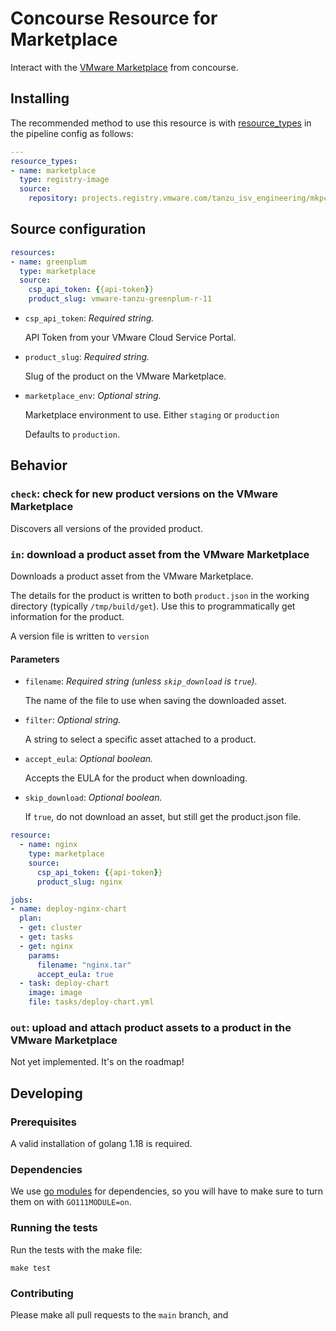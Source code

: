 # Concourse Resource for Marketplace

Interact with the [VMware Marketplace](https://marketplace.cloud.vmware.com/) from concourse.

## Installing

The recommended method to use this resource is with
[resource_types](https://concourse-ci.org/resource-types.html) in the
pipeline config as follows:

```yaml
---
resource_types:
- name: marketplace
  type: registry-image
  source:
    repository: projects.registry.vmware.com/tanzu_isv_engineering/mkpcli_concourse_resource
```

## Source configuration

```yaml
resources:
- name: greenplum
  type: marketplace
  source:
    csp_api_token: {{api-token}}
    product_slug: vmware-tanzu-greenplum-r-11
```

* `csp_api_token`: *Required string.*

  API Token from your VMware Cloud Service Portal.

* `product_slug`: *Required string.*

  Slug of the product on the VMware Marketplace.

* `marketplace_env`: *Optional string.*

  Marketplace environment to use. Either `staging` or `production`

  Defaults to `production`.

## Behavior

### `check`: check for new product versions on the VMware Marketplace

Discovers all versions of the provided product.

### `in`: download a product asset from the VMware Marketplace

Downloads a product asset from the VMware Marketplace.

The details for the product is written to both `product.json` in the working directory (typically `/tmp/build/get`).
Use this to programmatically get information for the product.

A version file is written to `version`

#### Parameters

* `filename`: *Required string (unless `skip_download` is `true`).*

  The name of the file to use when saving the downloaded asset.

* `filter`: *Optional string.*

  A string to select a specific asset attached to a product.

* `accept_eula`: *Optional boolean.*

  Accepts the EULA for the product when downloading.

* `skip_download`: *Optional boolean.*

  If `true`, do not download an asset, but still get the product.json file.

```yaml
resource:
  - name: nginx
    type: marketplace
    source:
      csp_api_token: {{api-token}}
      product_slug: nginx

jobs:
- name: deploy-nginx-chart
  plan:
  - get: cluster
  - get: tasks
  - get: nginx
    params:
      filename: "nginx.tar"
      accept_eula: true
  - task: deploy-chart
    image: image
    file: tasks/deploy-chart.yml      
```

### `out`: upload and attach product assets to a product in the VMware Marketplace

Not yet implemented. It's on the roadmap!

## Developing

### Prerequisites

A valid installation of golang 1.18 is required.

### Dependencies

We use [go modules](https://github.com/golang/go/wiki/Modules) for dependencies, so you will have to make sure to turn them on with `GO111MODULE=on`.

### Running the tests

Run the tests with the make file:

```
make test
```

### Contributing

Please make all pull requests to the `main` branch, and
